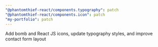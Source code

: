 ```yaml
---
"@phantomthief-react/components.typography": patch
"@phantomthief-react/components.icon": patch
"my-portfolio": patch
---
```


Add bomb and React JS icons, update typography styles, and improve contact form layout

